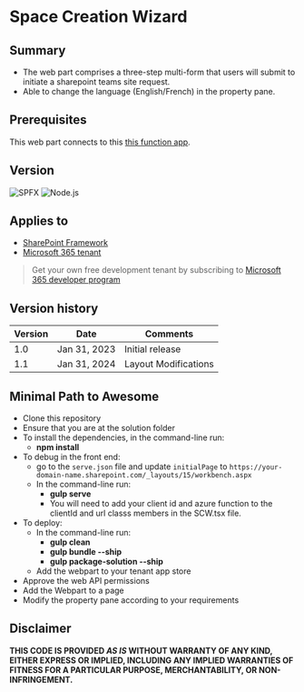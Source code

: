 # Space Creation Wizard 

## Summary
- The web part comprises a three-step multi-form that users will submit to initiate a sharepoint teams site request.
- Able to change the language (English/French) in the property pane.


## Prerequisites
This web part connects to this [this function app](https://github.com/gcxchange-gcechange/appsvc-fnc-dev-scw-sitecreation).


## Version 
![SPFX](https://img.shields.io/badge/SPFX-1.17.4-green.svg)
![Node.js](https://img.shields.io/badge/Node.js-v16.3+-green.svg)

## Applies to
- [SharePoint Framework](https://aka.ms/spfx)
- [Microsoft 365 tenant](https://docs.microsoft.com/en-us/sharepoint/dev/spfx/set-up-your-developer-tenant)

> Get your own free development tenant by subscribing to [Microsoft 365 developer program](http://aka.ms/o365devprogram)

## Version history

Version|Date|Comments
-------|----|--------
1.0|Jan 31, 2023 |Initial release
1.1|Jan 31, 2024 | Layout Modifications

## Minimal Path to Awesome
- Clone this repository
- Ensure that you are at the solution folder
- To install the dependencies, in the command-line run:
  - **npm install**
- To debug in the front end:
  - go to the `serve.json` file and update `initialPage` to `https://your-domain-name.sharepoint.com/_layouts/15/workbench.aspx`
  - In the command-line run:
    - **gulp serve**
    - You will need to add your client id and azure function to the clientId and url classs members in the SCW.tsx file.
- To deploy:
  - In the command-line run:
    - **gulp clean**
    - **gulp bundle --ship**
    - **gulp package-solution --ship**
  - Add the webpart to your tenant app store
- Approve the web API permissions
- Add the Webpart to a page
- Modify the property pane according to your requirements
 


## Disclaimer

**THIS CODE IS PROVIDED *AS IS* WITHOUT WARRANTY OF ANY KIND, EITHER EXPRESS OR IMPLIED, INCLUDING ANY IMPLIED WARRANTIES OF FITNESS FOR A PARTICULAR PURPOSE, MERCHANTABILITY, OR NON-INFRINGEMENT.**
